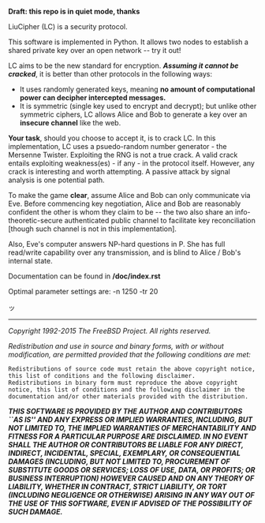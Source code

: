 **Draft: this repo is in quiet mode, thanks**

LiuCipher (LC) is a security protocol.

This software is implemented in Python. It allows two nodes to establish a shared private key over an open network -- try it out!

LC aims to be the new standard for encryption. **_Assuming it cannot be cracked_**, it is better than other protocols in the following ways:

* It uses randomly generated keys, meaning **no amount of computational power can decipher intercepted messages.**
* It is symmetric (single key used to encrypt and decrypt); but unlike other symmetric ciphers, LC allows Alice and Bob to generate a key over an **insecure channel** like the web.

**Your task**, should you choose to accept it, is to crack LC. In this implementation, LC uses a psuedo-random number generator - the Mersenne Twister. Exploiting the RNG is not a true crack. A valid crack entails exploiting weakness(es) - if any - in the protocol itself.  However, any crack is interesting and worth attempting. A passive attack by signal analysis is one potential path.

To make the game **clear**, assume Alice and Bob can only communicate via Eve. Before commencing key negotiation, Alice and Bob are reasonably confident the other is whom they claim to be -- the two also share an info-theoretic-secure authenticated public channel to facilitate key reconciliation [though such channel is not in this implementation]. 

Also, Eve's computer answers NP-hard questions in P. She has full read/write capability over any transmission, and is blind to Alice / Bob's internal state.

Documentation can be found in **/doc/index.rst**

Optimal parameter settings are: -n 1250 -tr 20

ッ

----------------------------------------------

_Copyright 1992-2015 The FreeBSD Project. All rights reserved._

_Redistribution and use in source and binary forms, with or without modification, are permitted provided that the following conditions are met:_

    Redistributions of source code must retain the above copyright notice, this list of conditions and the following disclaimer.
    Redistributions in binary form must reproduce the above copyright notice, this list of conditions and the following disclaimer in the documentation and/or other materials provided with the distribution.

_**THIS SOFTWARE IS PROVIDED BY THE AUTHOR AND CONTRIBUTORS ``AS IS'' AND ANY EXPRESS OR IMPLIED WARRANTIES, INCLUDING, BUT NOT LIMITED TO, THE IMPLIED WARRANTIES OF MERCHANTABILITY AND FITNESS FOR A PARTICULAR PURPOSE ARE DISCLAIMED. IN NO EVENT SHALL THE AUTHOR OR CONTRIBUTORS BE LIABLE FOR ANY DIRECT, INDIRECT, INCIDENTAL, SPECIAL, EXEMPLARY, OR CONSEQUENTIAL DAMAGES (INCLUDING, BUT NOT LIMITED TO, PROCUREMENT OF SUBSTITUTE GOODS OR SERVICES; LOSS OF USE, DATA, OR PROFITS; OR BUSINESS INTERRUPTION) HOWEVER CAUSED AND ON ANY THEORY OF LIABILITY, WHETHER IN CONTRACT, STRICT LIABILITY, OR TORT (INCLUDING NEGLIGENCE OR OTHERWISE) ARISING IN ANY WAY OUT OF THE USE OF THIS SOFTWARE, EVEN IF ADVISED OF THE POSSIBILITY OF SUCH DAMAGE.**_

